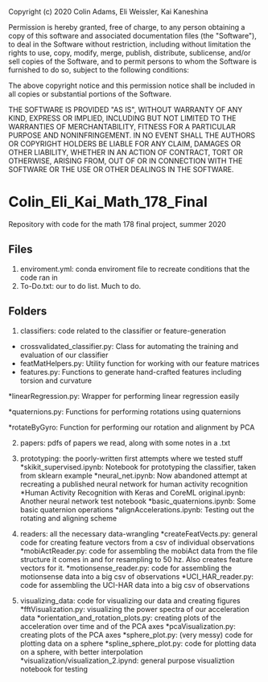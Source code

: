 Copyright (c) 2020 Colin Adams, Eli Weissler, Kai Kaneshina 

Permission is hereby granted, free of charge, to any person obtaining a copy
of this software and associated documentation files (the "Software"), to deal
in the Software without restriction, including without limitation the rights
to use, copy, modify, merge, publish, distribute, sublicense, and/or sell
copies of the Software, and to permit persons to whom the Software is
furnished to do so, subject to the following conditions:

The above copyright notice and this permission notice shall be included in all
copies or substantial portions of the Software.

THE SOFTWARE IS PROVIDED "AS IS", WITHOUT WARRANTY OF ANY KIND, EXPRESS OR
IMPLIED, INCLUDING BUT NOT LIMITED TO THE WARRANTIES OF MERCHANTABILITY,
FITNESS FOR A PARTICULAR PURPOSE AND NONINFRINGEMENT. IN NO EVENT SHALL THE
AUTHORS OR COPYRIGHT HOLDERS BE LIABLE FOR ANY CLAIM, DAMAGES OR OTHER
LIABILITY, WHETHER IN AN ACTION OF CONTRACT, TORT OR OTHERWISE, ARISING FROM,
OUT OF OR IN CONNECTION WITH THE SOFTWARE OR THE USE OR OTHER DEALINGS IN THE
SOFTWARE.


# Colin_Eli_Kai_Math_178_Final

Repository with code for the math 178 final project, summer 2020

## Files

1) enviroment.yml: conda enviroment file to recreate conditions that the code ran in
2) To-Do.txt: our to do list. Much to do.

## Folders

1) classifiers: code related to the classifier or feature-generation
  - crossvalidated_classifier.py: Class for automating the training and evaluation of our classifier
  - featMatHelpers.py: Utility function for working with our feature matrices
  - features.py: Functions to generate hand-crafted features including torsion and curvature
  
  *linearRegression.py: Wrapper for performing linear regression easily
  
  *quaternions.py: Functions for performing rotations using quaternions
  
  *rotateByGyro: Function for performing our rotation and alignment by PCA
  
  
 2) papers: pdfs of papers we read, along with some notes in a .txt
 
 3) prototyping: the poorly-written first attempts where we tested stuff
  *skikit_supervised.ipynb: Notebook for prototyping the classifier, taken from sklearn example
  *neural_net.ipynb: Now abandoned attempt at recreating a published neural network for human activity recognition
  *Human Activity Recognition with Keras and CoreML original.ipynb: Another neural network test notebook
  *basic_quaternions.ipynb: Some basic quaternion operations
  *alignAccelerations.ipynb: Testing out the rotating and aligning scheme
  
  4) readers: all the necessary data-wrangling
   *createFeatVects.py: general code for creating feature vectors from a csv of individual observations
   *mobiActReader.py: code for assembling the mobiAct data from the file structure it comes in and for resampling to 50 hz. Also creates feature vectors for it.
   *motionsense_reader.py: code for assembling the motionsense data into a big csv of observations
   *UCI_HAR_reader.py: code for assembling the UCI-HAR data into a big csv of observations
   
  5) visualizing_data: code for visualizing our data and creating figures
   *fftVisualization.py: visualizing the power spectra of our acceleration data
   *orientation_and_rotation_plots.py: creating plots of the acceleration over time and of the PCA axes
   *pcaVisualization.py: creating plots of the PCA axes
   *sphere_plot.py: (very messy) code for plotting data on a sphere
   *spline_sphere_plot.py: code for plotting data on a sphere, with better interpolation
   *visualization/visualization_2.ipynd: general purpose visualiztion notebook for testing

